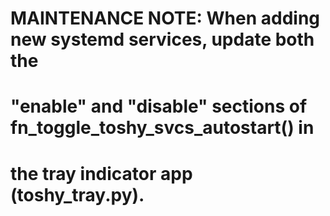 # 
# MAINTENANCE NOTE: When adding new systemd services, update both the
# "enable" and "disable" sections of fn_toggle_toshy_svcs_autostart() in
# the tray indicator app (toshy_tray.py).
# 
